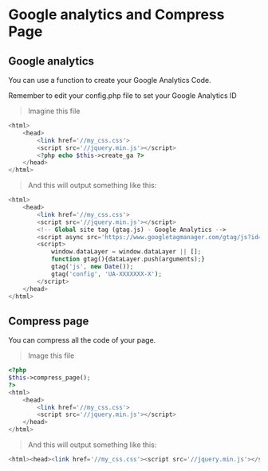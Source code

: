 # Google analytics and Compress Page

## Google analytics

You can use a function to create your Google Analytics Code.

<aside class="warning">Remember to edit your config.php file to set your Google Analytics ID</aside>

> Imagine this file

```php
<html>
    <head>
        <link href='//my_css.css'>
        <script src='//jquery.min.js'></script>
        <?php echo $this->create_ga ?>
    </head>
</html>
```

> And this will output something like this:

```php
<html>
    <head>
        <link href='//my_css.css'>
        <script src='//jquery.min.js'></script>
        <!-- Global site tag (gtag.js) - Google Analytics -->
        <script async src='https://www.googletagmanager.com/gtag/js?id=UA-XXXXXXX-X'></script>
        <script>
            window.dataLayer = window.dataLayer || [];
            function gtag(){dataLayer.push(arguments);}
            gtag('js', new Date());
            gtag('config', 'UA-XXXXXXX-X');
        </script>
    </head>
</html>
```

## Compress page

You can compress all the code of your page.

> Image this file

```php
<?php
$this->compress_page();
?>
<html>
    <head>
        <link href='//my_css.css'>
        <script src='//jquery.min.js'></script>
    </head>
</html>
```

> And this will output something like this:

```php
<html><head><link href='//my_css.css'><script src='//jquery.min.js'></script></head></html>
```
